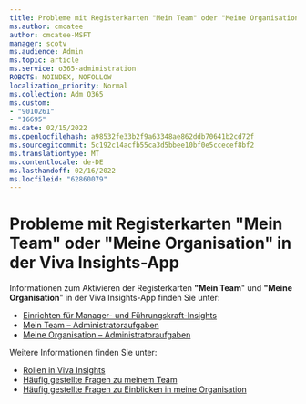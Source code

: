 ```yaml
---
title: Probleme mit Registerkarten "Mein Team" oder "Meine Organisation" in der Viva Insights-App
ms.author: cmcatee
author: cmcatee-MSFT
manager: scotv
ms.audience: Admin
ms.topic: article
ms.service: o365-administration
ROBOTS: NOINDEX, NOFOLLOW
localization_priority: Normal
ms.collection: Adm_O365
ms.custom:
- "9010261"
- "16695"
ms.date: 02/15/2022
ms.openlocfilehash: a98532fe33b2f9a63348ae862ddb70641b2cd72f
ms.sourcegitcommit: 5c192c14acfb55ca3d5bbee10bf0e5ccecef8bf2
ms.translationtype: MT
ms.contentlocale: de-DE
ms.lasthandoff: 02/16/2022
ms.locfileid: "62860079"
---
```

# <a name="my-team-or-my-organization-tabs-issues-in-viva-insights-app"></a>Probleme mit Registerkarten "Mein Team" oder "Meine Organisation" in der Viva Insights-App

Informationen zum Aktivieren der Registerkarten **"Mein Team**" und **"Meine Organisation**" in der Viva Insights-App finden Sie unter:

- [Einrichten für Manager- und Führungskraft-Insights](https://docs.microsoft.com/viva/insights/setup/ml-insights-setup)
- [Mein Team – Administratoraufgaben](https://docs.microsoft.com/viva/insights/use/myteam#admin-tasks)
- [Meine Organisation – Administratoraufgaben](https://docs.microsoft.com/viva/insights/use/viva-insights-my-org#admin-tasks)

Weitere Informationen finden Sie unter:

- [Rollen in Viva Insights](https://docs.microsoft.com/viva/insights/use/user-roles)
- [Häufig gestellte Fragen zu meinem Team](https://docs.microsoft.com/viva/insights/use/my-team-faq)
- [Häufig gestellte Fragen zu Einblicken in meine Organisation](https://docs.microsoft.com/viva/insights/use/myorg-faq)
